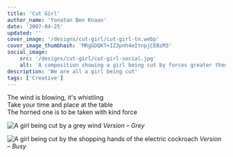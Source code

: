 ```yaml
---
title: 'Cut Girl'
author_name: 'Yonatan Ben Knaan'
date: '2007-04-25'
updated: ''
cover_image: '/designs/cut-girl/cut-girl-tn.webp'
cover_image_thumbhash: 'MRgGDQKT+IZ3pnh4eItnpjCEBzM3'
social_image: 
    src: '/designs/cut-girl/cut-girl-social.jpg'
    alt: 'A composition showing a girl being cut by forces greater then us'
description: 'We are all a girl being cut'
tags: ['Creative']
---
```

The wind is blowing, it's whistling  
Take your time and place at the table  
The horned one is to be taken with kind force

![A girl being cut by a grey wind](/designs/cut-girl/cut-girl-GreyWind.webp)
*Version – Grey*

![A girl being cut by the shopping hands of the electric cockroach](/designs/cut-girl/cut-girl.webp)
*Version – Busy*